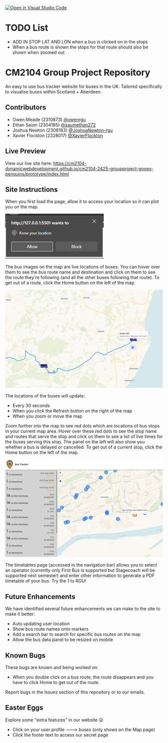 [![Open in Visual Studio Code](https://classroom.github.com/assets/open-in-vscode-2e0aaae1b6195c2367325f4f02e2d04e9abb55f0b24a779b69b11b9e10269abc.svg)](https://classroom.github.com/online_ide?assignment_repo_id=15957512&assignment_repo_type=AssignmentRepo)

# TODO List

- ADD IN STOP LAT AND LON when a bus is clicked on in the stops
- When a bus route is shown the stops for that route should also be shown when zoomed out

# CM2104 Group Project Repository

An easy to use bus tracker website for buses in the UK. Tailored specifically to visualise buses within Scotland + Aberdeen.

## Contributors

- Owen Meade (2310873) [@owenrgu](https://github.com/owenrgu)
- Ethan Saum (2304185) [@saumethan272](https://github.com/saumethan272)
- Joshua Newton (2308183) [@JoshuaNewton-rgu](https://github.com/JoshuaNewton-rgu)
- Xavier Flockton (2328017) [@XavierFlockton](https://github.com/XavierFlockton)

## Live Preview

View our live site here: https://cm2104-dynamicwebdevelopment.github.io/cm2104-2425-groupproject-gooey-penguins/prototype/index.html

## Site Instructions

When you first load the page, allow it to access your location so it can plot you on the map. 

![alt text](tutorial-1.png)

The bus images on the map are live locations of buses. You can hover over them to see the bus route name and destination and click on them to see the route they're following (and all the other buses following that route). To get out of a route, click the Home button on the left of the map.

![alt text](tutorial-2.png)

The locations of the buses will update:
- Every 30 seconds
- When you click the Refresh button on the right of the map
- When you zoom or move the map

Zoom further into the map to see red dots which are locations of bus stops in your current map area. Hover over these red dots to see the stop name and routes that serve the stop and click on them to see a list of live times for the buses serving this stop. The panel on the left will also show you whether a bus is delayed or cancelled. To get out of a current stop, click the Home button on the left of the map.

![alt text](tutorial-3.png)

The timetables page (accessed in the navigation bar) allows you to select an operator (currently only First Bus is supported but Stagecoach will be supported next semester) and enter other information to generate a PDF timetable of your bus. Try the 1 to RGU!

## Future Enhancements

We have identified several future enhancements we can make to the site to make it better:

- Auto updating user location
- Show bus route names onto markers
- Add a search bar to search for specific bus routes on the map
- Allow the bus data panel to be resized on mobile

## Known Bugs

These bugs are known and being worked on:

- When you double click on a bus route, the route disappears and you have to click Home to get out of the route.

Report bugs in the Issues section of this repository or to our emails.

## Easter Eggs

Explore some "extra features" in our website 😜
- Click on your user profile ---> buses (only shows on the Map page)
- Click the footer text to access our secret page

